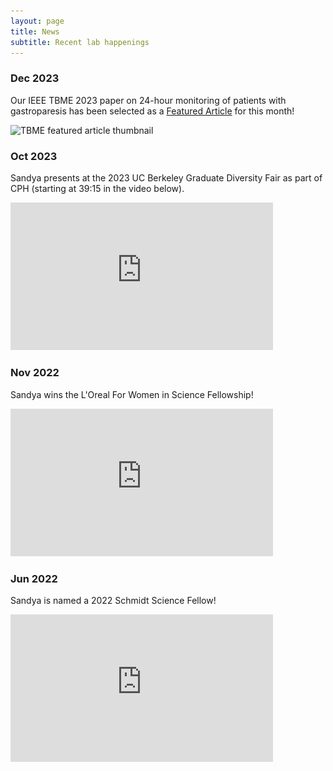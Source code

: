 ```yaml
---
layout: page
title: News
subtitle: Recent lab happenings
---
```


### Dec 2023

Our IEEE TBME 2023 paper on 24-hour monitoring of patients with gastroparesis has been selected as a [Featured Article](https://www.embs.org/tbme/articles/exploring-the-gut-brain-connection-in-gastroparesis-with-autonomic-and-gastric-myoelectric-monitoring/) for this month!

<img src="/assets/img/TBME_featured_thumbnail.jpg"
srcset="/assets/img/TBME_featured_thumbnail.jpg 2098w"
sizes="80vw"
alt="TBME featured article thumbnail">

### Oct 2023

Sandya presents at the 2023 UC Berkeley Graduate Diversity Fair as part of CPH (starting at 39:15 in the video below).

<iframe width="420" height="236.25" src="https://www.youtube.com/embed/XAV4WkQviOM?si=XqtuA8LQnA4bgm2b" title="YouTube video player" frameborder="0" allow="accelerometer; autoplay; clipboard-write; encrypted-media; gyroscope; picture-in-picture; web-share" allowfullscreen></iframe>


### Nov 2022

Sandya wins the L'Oreal For Women in Science Fellowship!

<iframe width="420" height="236.25" src="https://www.youtube.com/embed/KnHq8WW9BoE?si=KPpdHx85QcMGdoJh" title="YouTube video player" frameborder="0" allow="accelerometer; autoplay; clipboard-write; encrypted-media; gyroscope; picture-in-picture; web-share" allowfullscreen></iframe>


### Jun 2022

Sandya is named a 2022 Schmidt Science Fellow!

<iframe width="420" height="236.25" src="https://www.youtube.com/embed/0xt02t6esig?si=BnMXiqgTTiPBqlFN" title="YouTube video player" frameborder="0" allow="accelerometer; autoplay; clipboard-write; encrypted-media; gyroscope; picture-in-picture; web-share" allowfullscreen></iframe>


